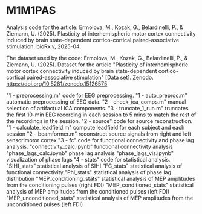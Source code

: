 # M1M1PAS
Analysis code for the article: Ermolova, M., Kozak, G., Belardinelli, P., & Ziemann, U. (2025). Plasticity of interhemispheric motor cortex connectivity induced by brain state-dependent cortico-cortical paired-associative stimulation. bioRxiv, 2025-04.

The dataset used by the code: Ermolova, M., Kozak, G., Belardinelli, P., & Ziemann, U. (2025). Dataset for the article "Plasticity of interhemispheric motor cortex connectivity induced by brain state-dependent cortico-cortical paired-associative stimulation" [Data set]. Zenodo. https://doi.org/10.5281/zenodo.15126575

"1 - preprocessing.m" code for EEG preprocessing.
  "1 - auto_preproc.m" automatic preprocessing of EEG data.
  "2 - check_ica_comps.m" manual selection of artifactual ICA components.
  "3 - truncate_1_run.m" truncates the first 10-min EEG recording in each session to 5 mins to match the rest of the recordings in the session.
"2 - source" code for source reconstruction.
  "1 - calculate_leadfield.m" compute leadfield for each subject and each session
  "2 - beamformer.m" reconstruct source signals from right and left sensorimotor cortex
"3 - fc" code for functional connectivity and phase lag analysis.
  "connectivity_calc.ipynb" functional connectivity analysis
  "phase_lags_calc.ipynb" phase lag analysis
  "phase_lags_vis.ipynb" visualization of phase lags
"4 - stats" code for statistical analysis.
  "SIHI_stats" statistical analysis of SIHI
  "FC_stats" statistical analysis of functional connectivity
  "Phl_stats" statistical analysis of phase lag distribution
  "MEP_conditioning_stats" statistical analysis of MEP amplitudes from the conditioning pulses (right FDI)
  "MEP_conditioned_stats" statistical analysis of MEP amplitudes from the conditioned pulses (left FDI)
  "MEP_unconditioned_stats" statistical analysis of MEP amplitudes from the unconditioned pulses (left FDI)
